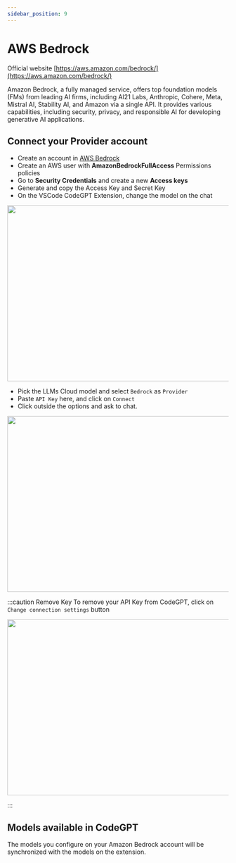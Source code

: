 ```yaml
---
sidebar_position: 9
---
```


# AWS Bedrock

Official website [https://aws.amazon.com/bedrock/](https://aws.amazon.com/bedrock/)

Amazon Bedrock, a fully managed service, offers top foundation models (FMs) from leading AI firms, including AI21 Labs, Anthropic, Cohere, Meta, Mistral AI, Stability AI, and Amazon via a single API. It provides various capabilities, including security, privacy, and responsible AI for developing generative AI applications. 


## Connect your Provider account
- Create an account in [AWS Bedrock](https://aws.amazon.com/es/console/)
- Create an AWS user with **AmazonBedrockFullAccess** Permissions policies
- Go to **Security Credentials** and create a new **Access keys**
- Generate and copy the Access Key and Secret Key
- On the VSCode CodeGPT Extension, change the model on the chat

<p align="center"><img width="550" height="400" src="https://github.com/user-attachments/assets/f5d1245b-d58d-4c93-85c1-fa1c055585e4"/></p>

- Pick the LLMs Cloud model and select `Bedrock` as `Provider`
- Paste `API Key` here, and click on `Connect`
- Click outside the options and ask to chat.

<p align="center"><img width="550" height="400" src="https://github.com/user-attachments/assets/375fd655-e3eb-4367-be42-c6cec8736f43"/></p>


:::caution Remove Key
To remove your API Key from CodeGPT, click on `Change connection settings` button
 <p align="center"><img width="550" height="400" src="https://github.com/user-attachments/assets/97221226-2cd3-4f9b-9ed3-b41555f23c04"/></p>
:::

## Models available in CodeGPT
The models you configure on your Amazon Bedrock account will be synchronized with the models on the extension.

